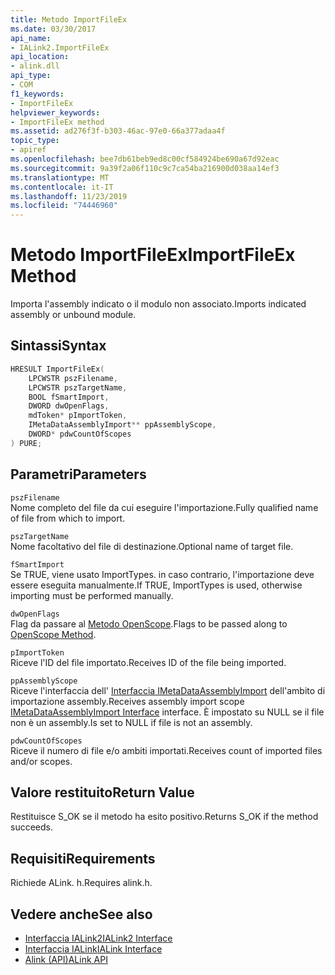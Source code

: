 ```yaml
---
title: Metodo ImportFileEx
ms.date: 03/30/2017
api_name:
- IALink2.ImportFileEx
api_location:
- alink.dll
api_type:
- COM
f1_keywords:
- ImportFileEx
helpviewer_keywords:
- ImportFileEx method
ms.assetid: ad276f3f-b303-46ac-97e0-66a377adaa4f
topic_type:
- apiref
ms.openlocfilehash: bee7db61beb9ed8c00cf584924be690a67d92eac
ms.sourcegitcommit: 9a39f2a06f110c9c7ca54ba216900d038aa14ef3
ms.translationtype: MT
ms.contentlocale: it-IT
ms.lasthandoff: 11/23/2019
ms.locfileid: "74446960"
---
```

# <a name="importfileex-method"></a><span data-ttu-id="8043a-102">Metodo ImportFileEx</span><span class="sxs-lookup"><span data-stu-id="8043a-102">ImportFileEx Method</span></span>
<span data-ttu-id="8043a-103">Importa l'assembly indicato o il modulo non associato.</span><span class="sxs-lookup"><span data-stu-id="8043a-103">Imports indicated assembly or unbound module.</span></span>  
  
## <a name="syntax"></a><span data-ttu-id="8043a-104">Sintassi</span><span class="sxs-lookup"><span data-stu-id="8043a-104">Syntax</span></span>  
  
```cpp  
HRESULT ImportFileEx(  
    LPCWSTR pszFilename,  
    LPCWSTR pszTargetName,  
    BOOL fSmartImport,  
    DWORD dwOpenFlags,  
    mdToken* pImportToken,  
    IMetaDataAssemblyImport** ppAssemblyScope,  
    DWORD* pdwCountOfScopes  
) PURE;  
```  
  
## <a name="parameters"></a><span data-ttu-id="8043a-105">Parametri</span><span class="sxs-lookup"><span data-stu-id="8043a-105">Parameters</span></span>  
 `pszFilename`  
 <span data-ttu-id="8043a-106">Nome completo del file da cui eseguire l'importazione.</span><span class="sxs-lookup"><span data-stu-id="8043a-106">Fully qualified name of file from which to import.</span></span>  
  
 `pszTargetName`  
 <span data-ttu-id="8043a-107">Nome facoltativo del file di destinazione.</span><span class="sxs-lookup"><span data-stu-id="8043a-107">Optional name of target file.</span></span>  
  
 `fSmartImport`  
 <span data-ttu-id="8043a-108">Se TRUE, viene usato ImportTypes. in caso contrario, l'importazione deve essere eseguita manualmente.</span><span class="sxs-lookup"><span data-stu-id="8043a-108">If TRUE, ImportTypes is used, otherwise importing must be performed manually.</span></span>  
  
 `dwOpenFlags`  
 <span data-ttu-id="8043a-109">Flag da passare al [Metodo OpenScope](../metadata/imetadatadispenser-openscope-method.md).</span><span class="sxs-lookup"><span data-stu-id="8043a-109">Flags to be passed along to [OpenScope Method](../metadata/imetadatadispenser-openscope-method.md).</span></span>  
  
 `pImportToken`  
 <span data-ttu-id="8043a-110">Riceve l'ID del file importato.</span><span class="sxs-lookup"><span data-stu-id="8043a-110">Receives ID of the file being imported.</span></span>  
  
 `ppAssemblyScope`  
 <span data-ttu-id="8043a-111">Riceve l'interfaccia dell' [Interfaccia IMetaDataAssemblyImport](../metadata/imetadataassemblyimport-interface.md) dell'ambito di importazione assembly.</span><span class="sxs-lookup"><span data-stu-id="8043a-111">Receives assembly import scope [IMetaDataAssemblyImport Interface](../metadata/imetadataassemblyimport-interface.md) interface.</span></span> <span data-ttu-id="8043a-112">È impostato su NULL se il file non è un assembly.</span><span class="sxs-lookup"><span data-stu-id="8043a-112">Is set to NULL if file is not an assembly.</span></span>  
  
 `pdwCountOfScopes`  
 <span data-ttu-id="8043a-113">Riceve il numero di file e/o ambiti importati.</span><span class="sxs-lookup"><span data-stu-id="8043a-113">Receives count of imported files and/or scopes.</span></span>  
  
## <a name="return-value"></a><span data-ttu-id="8043a-114">Valore restituito</span><span class="sxs-lookup"><span data-stu-id="8043a-114">Return Value</span></span>  
 <span data-ttu-id="8043a-115">Restituisce S_OK se il metodo ha esito positivo.</span><span class="sxs-lookup"><span data-stu-id="8043a-115">Returns S_OK if the method succeeds.</span></span>  
  
## <a name="requirements"></a><span data-ttu-id="8043a-116">Requisiti</span><span class="sxs-lookup"><span data-stu-id="8043a-116">Requirements</span></span>  
 <span data-ttu-id="8043a-117">Richiede ALink. h.</span><span class="sxs-lookup"><span data-stu-id="8043a-117">Requires alink.h.</span></span>  
  
## <a name="see-also"></a><span data-ttu-id="8043a-118">Vedere anche</span><span class="sxs-lookup"><span data-stu-id="8043a-118">See also</span></span>

- [<span data-ttu-id="8043a-119">Interfaccia IALink2</span><span class="sxs-lookup"><span data-stu-id="8043a-119">IALink2 Interface</span></span>](ialink2-interface.md)
- [<span data-ttu-id="8043a-120">Interfaccia IALink</span><span class="sxs-lookup"><span data-stu-id="8043a-120">IALink Interface</span></span>](ialink-interface.md)
- [<span data-ttu-id="8043a-121">Alink (API)</span><span class="sxs-lookup"><span data-stu-id="8043a-121">ALink API</span></span>](index.md)

